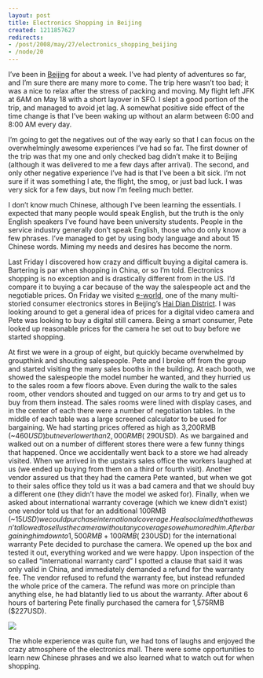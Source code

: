 ```yaml
--- 
layout: post
title: Electronics Shopping in Beijing
created: 1211857627
redirects:
- /post/2008/may/27/electronics_shopping_beijing
- /node/20
---
```

I’ve been in <a href="http://gallery.johndbritton.com/v/2008/china/beijing/">Beijing</a> for about a week. I’ve had plenty of adventures so far, and I’m sure there are many more to come. The trip here wasn’t too bad; it was a nice to relax after the stress of packing and moving. My flight left JFK at 6AM on May 18 with a short layover in SFO. I slept a good portion of the trip, and managed to avoid jet lag. A somewhat positive side effect of the time change is that I’ve been waking up without an alarm between 6:00 and 8:00 AM every day.

I’m going to get the negatives out of the way early so that I can focus on the overwhelmingly awesome experiences I’ve had so far. The first downer of the trip was that my one and only checked bag didn’t make it to Beijing (although it was delivered to me a few days after arrival). The second, and only other negative experience I’ve had is that I’ve been a bit sick. I’m not sure if it was something I ate, the flight, the smog, or just bad luck. I was very sick for a few days, but now I’m feeling much better. 

I don’t know much Chinese, although I’ve been learning the essentials. I expected that many people would speak English, but the truth is the only English speakers I’ve found have been university students. People in the service industry generally don’t speak English, those who do only know a few phrases. I’ve managed to get by using body language and about 15 Chinese words. Miming my needs and desires has become the norm.

Last Friday I discovered how crazy and difficult buying a digital camera is. Bartering is par when shopping in China, or so I’m told. Electronics shopping is no exception and is drastically different from in the US. I’d compare it to buying a car because of the way the salespeople act and the negotiable prices. On Friday we visited <a href="http://gallery.johndbritton.com/v/2008/china/beijing/john/e_world/">e-world</a>, one of the many multi-storied consumer electronics stores in Beijing’s <a href="http://en.wikipedia.org/wiki/Haidian_District">Hai Dian District</a>. I was looking around to get a general idea of prices for a digital video camera and Pete was looking to buy a digital still camera. Being a smart consumer, Pete looked up reasonable prices for the camera he set out to buy before we started shopping.

At first we were in a group of eight, but quickly became overwhelmed by  groupthink and shouting salespeople. Pete and I broke off from the group and started visiting the many sales booths in the building. At each booth, we showed the salespeople the model number he wanted, and they hurried us to the sales room a few floors above. Even during the walk to the sales room, other vendors shouted and tugged on our arms to try and get us to buy from them instead. The sales rooms were lined with display cases, and in the center of each there were a number of negotiation tables. In the middle of each table was a large screened calculator to be used for bargaining. We had starting prices offered as high as 3,200RMB (~$460USD) but never lower than 2,000RMB (~$290USD). As we bargained and walked out on a number of different stores there were a few funny things that happened. Once we accidentally went back to a store we had already visited. When we arrived in the upstairs sales office the workers laughed at us (we ended up buying from them on a third or fourth visit). Another vendor assured us that they had the camera Pete wanted, but when we got to their sales office they told us it was a bad camera and that we should buy a different one (they didn’t have the model we asked for). Finally, when we asked about international warranty coverage (which we knew didn’t exist) one vendor told us that for an additional 100RMB (~$15USD) we could purchase international coverage. He also claimed that he wasn’t allowed to sell us the camera without any coverage so we humored him. After bargaining him down to 1,500RMB + 100RMB (~$230USD) for the international warranty Pete decided to purchase the camera. We opened up the box and tested it out, everything worked and we were happy. Upon inspection of the so called “international warranty card” I spotted a clause that said it was only valid in China, and immediately demanded a refund for the warranty fee. The vendor refused to refund the warranty fee, but instead refunded the whole price of the camera. The refund was more on principle than anything else, he had blatantly lied to us about the warranty. After about 6 hours of bartering Pete finally purchased the camera for 1,575RMB ($227USD).

<a href="http://gallery.johndbritton.com/v/2008/china/beijing/john/e_world/IMG_0868.JPG.html"><img src="http://gallery.johndbritton.com/d/47499-3/IMG_0868.JPG" /></a>

The whole experience was quite fun, we had tons of laughs and enjoyed the  crazy atmosphere of the electronics mall. There were some opportunities to learn new Chinese phrases and we also learned what to watch out for when shopping.
